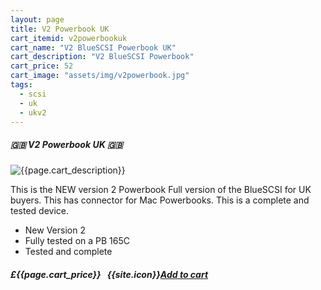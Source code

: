 ```yaml
---
layout: page
title: V2 Powerbook UK
cart_itemid: v2powerbookuk
cart_name: "V2 BlueSCSI Powerbook UK"
cart_description: "V2 BlueSCSI Powerbook"
cart_price: 52
cart_image: "assets/img/v2powerbook.jpg"
tags: 
  - scsi
  - uk
  - ukv2
---
```


##### 🇬🇧 V2 Powerbook UK 🇬🇧

![{{page.cart_description}}]({{page.cart_image}})

This is the NEW version 2 Powerbook Full version of the BlueSCSI for UK buyers. This has connector for Mac Powerbooks. This is a complete and tested device.

* New Version 2
* Fully tested on a PB 165C
* Tested and complete

##### £{{page.cart_price}} &nbsp; {{site.icon}}[Add to cart](/cart#{{page.cart_itemid}})